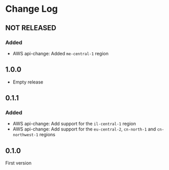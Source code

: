 # Change Log

## NOT RELEASED

### Added

- AWS api-change: Added `me-central-1` region

## 1.0.0

- Empty release

## 0.1.1

### Added

- AWS api-change: Add support for the `il-central-1` region
- AWS api-change: Add support for the `eu-central-2`, `cn-north-1` and `cn-northwest-1` regions

## 0.1.0

First version
